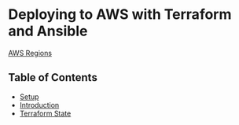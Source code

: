 # Deploying to AWS with Terraform and Ansible

[AWS Regions](docs/aws-regions.md)

## Table of Contents

- [Setup](docs/setup.md)
- [Introduction](docs/introduction.md)
- [Terraform State](docs/terraform-state.md)